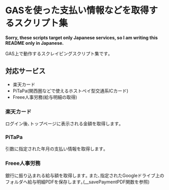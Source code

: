 # GASを使った支払い情報などを取得するスクリプト集
**Sorry, these scripts target only Japanese services, so I am writing this README only in Japanese.**

GAS上で動作するスクレイピングスクリプト集です｡

## 対応サービス
- 楽天カード
- PiTaPa(関西圏などで使えるホストペイ型交通系ICカード)
- Freee人事労務(給与明細の取得)

### 楽天カード
ログイン後､トップページに表示される金額を取得します｡

### PiTaPa
引数に指定された年月の支払い情報を取得します｡

### Freee人事労務
銀行に振り込まれる給与額を取得します｡
また､指定されたGoogleドライブ上のフォルダへ給与明細PDFを保存します｡(__savePaymentPDF関数を参照)
